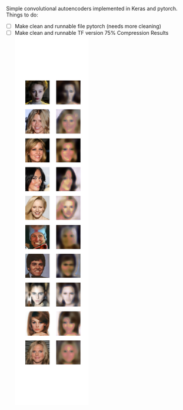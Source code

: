 Simple convolutional autoencoders implemented in Keras and pytorch.
Things to do:
- [ ] Make clean and runnable file pytorch (needs more cleaning)
- [ ] Make clean and runnable TF version
75% Compression Results
![75% Compression](test.png)
